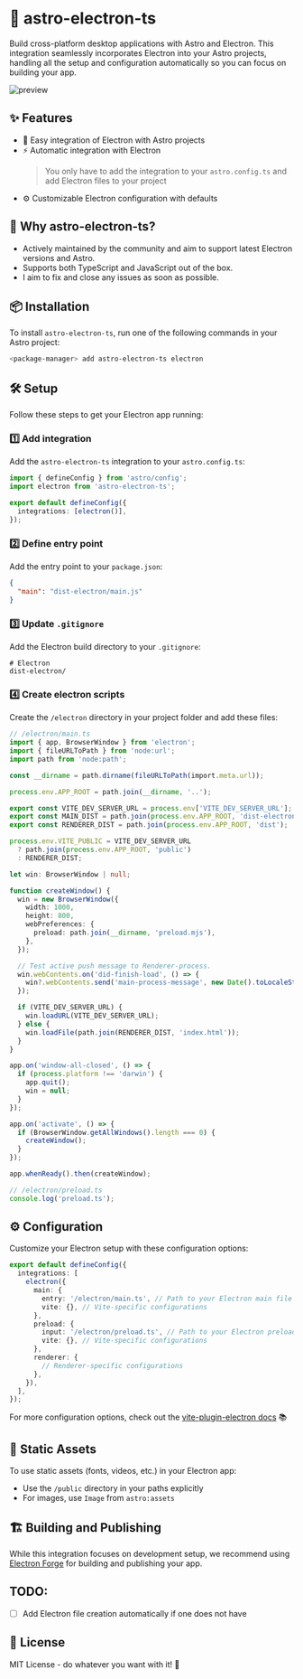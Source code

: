 # 🚀 astro-electron-ts

Build cross-platform desktop applications with Astro and Electron. This integration seamlessly incorporates Electron into your Astro projects, handling all the setup and configuration automatically so you can focus on building your app.

![preview](https://github.com/user-attachments/assets/91d3b3d4-76f1-43f7-b467-3cc93a324f31)

## ✨ Features

- 🔌 Easy integration of Electron with Astro projects
- ⚡️ Automatic integration with Electron
  > You only have to add the integration to your `astro.config.ts` and add Electron files to your project
- ⚙️ Customizable Electron configuration with defaults

## 🤔 Why astro-electron-ts?

- Actively maintained by the community and aim to support latest Electron versions and Astro.
- Supports both TypeScript and JavaScript out of the box.
- I aim to fix and close any issues as soon as possible.

## 📦 Installation

To install `astro-electron-ts`, run one of the following commands in your Astro project:

```bash
<package-manager> add astro-electron-ts electron
```

## 🛠️ Setup

Follow these steps to get your Electron app running:

### 1️⃣ Add integration

Add the `astro-electron-ts` integration to your `astro.config.ts`:

```typescript
import { defineConfig } from 'astro/config';
import electron from 'astro-electron-ts';

export default defineConfig({
  integrations: [electron()],
});
```

### 2️⃣ Define entry point

Add the entry point to your `package.json`:

```json
{
  "main": "dist-electron/main.js"
}
```

### 3️⃣ Update `.gitignore`

Add the Electron build directory to your `.gitignore`:

```
# Electron
dist-electron/
```

### 4️⃣ Create electron scripts

Create the `/electron` directory in your project folder and add these files:

```typescript
// /electron/main.ts
import { app, BrowserWindow } from 'electron';
import { fileURLToPath } from 'node:url';
import path from 'node:path';

const __dirname = path.dirname(fileURLToPath(import.meta.url));

process.env.APP_ROOT = path.join(__dirname, '..');

export const VITE_DEV_SERVER_URL = process.env['VITE_DEV_SERVER_URL'];
export const MAIN_DIST = path.join(process.env.APP_ROOT, 'dist-electron');
export const RENDERER_DIST = path.join(process.env.APP_ROOT, 'dist');

process.env.VITE_PUBLIC = VITE_DEV_SERVER_URL
  ? path.join(process.env.APP_ROOT, 'public')
  : RENDERER_DIST;

let win: BrowserWindow | null;

function createWindow() {
  win = new BrowserWindow({
    width: 1000,
    height: 800,
    webPreferences: {
      preload: path.join(__dirname, 'preload.mjs'),
    },
  });

  // Test active push message to Renderer-process.
  win.webContents.on('did-finish-load', () => {
    win?.webContents.send('main-process-message', new Date().toLocaleString());
  });

  if (VITE_DEV_SERVER_URL) {
    win.loadURL(VITE_DEV_SERVER_URL);
  } else {
    win.loadFile(path.join(RENDERER_DIST, 'index.html'));
  }
}

app.on('window-all-closed', () => {
  if (process.platform !== 'darwin') {
    app.quit();
    win = null;
  }
});

app.on('activate', () => {
  if (BrowserWindow.getAllWindows().length === 0) {
    createWindow();
  }
});

app.whenReady().then(createWindow);
```

```typescript
// /electron/preload.ts
console.log('preload.ts');
```

## ⚙️ Configuration

Customize your Electron setup with these configuration options:

```typescript
export default defineConfig({
  integrations: [
    electron({
      main: {
        entry: '/electron/main.ts', // Path to your Electron main file
        vite: {}, // Vite-specific configurations
      },
      preload: {
        input: '/electron/preload.ts', // Path to your Electron preload file
        vite: {}, // Vite-specific configurations
      },
      renderer: {
        // Renderer-specific configurations
      },
    }),
  ],
});
```

For more configuration options, check out the [vite-plugin-electron docs](https://github.com/electron-vite/vite-plugin-electron) 📚

## 🎨 Static Assets

To use static assets (fonts, videos, etc.) in your Electron app:

- Use the `/public` directory in your paths explicitly
- For images, use `Image` from `astro:assets`

## 🏗️ Building and Publishing

While this integration focuses on development setup, we recommend using [Electron Forge](https://www.electronforge.io/) for building and publishing your app.

## TODO:

- [ ] Add Electron file creation automatically if one does not have

## 📄 License

MIT License - do whatever you want with it! 🎉
